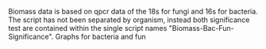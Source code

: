 Biomass data is based on qpcr data of the 18s for fungi and 16s for bacteria. The script has not been separated by organism, instead both significance test are contained within the single script names "Biomass-Bac-Fun-Significance". 
Graphs for bacteria and fun
